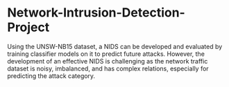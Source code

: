 # Network-Intrusion-Detection-Project
Using the UNSW-NB15 dataset, a NIDS can be developed and evaluated by training classifier models on it to predict future attacks. However, the development of an effective NIDS is challenging as the network traffic dataset is noisy, imbalanced, and has complex relations, especially for predicting the attack category.
